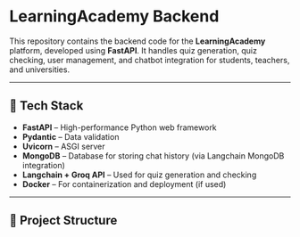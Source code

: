 # LearningAcademy Backend

This repository contains the backend code for the **LearningAcademy** platform, developed using **FastAPI**. It handles quiz generation, quiz checking, user management, and chatbot integration for students, teachers, and universities.

---

## 🔧 Tech Stack

- **FastAPI** – High-performance Python web framework
- **Pydantic** – Data validation
- **Uvicorn** – ASGI server
- **MongoDB** – Database for storing chat history (via Langchain MongoDB integration)
- **Langchain + Groq API** – Used for quiz generation and checking
- **Docker** – For containerization and deployment (if used)

---

## 📁 Project Structure

